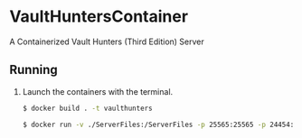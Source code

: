 # VaultHuntersContainer
A Containerized Vault Hunters (Third Edition) Server

## Running 
1. Launch the containers with the terminal.

    ```bash
    $ docker build . -t vaulthunters

    $ docker run -v ./ServerFiles:/ServerFiles -p 25565:25565 -p 24454:24454 vaulthunters
    ```